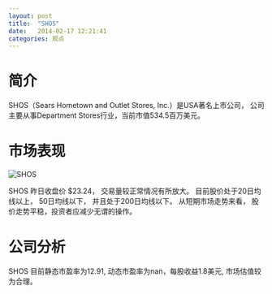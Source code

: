 ```yaml
---
layout: post
title:  "SHOS"
date:   2014-02-17 12:21:41
categories: 观点
---
```


# 简介
SHOS（Sears Hometown and Outlet Stores, Inc.）是USA著名上市公司，
公司主要从事Department Stores行业，当前市值534.5百万美元。

# 市场表现

![SHOS](http://finviz.com/chart.ashx?t=SHOS&ty=c&ta=1&p=d&s=l)

SHOS 昨日收盘价 $23.24，
交易量较正常情况有所放大。
目前股价处于20日均线以上，
50日均线以下，
并且处于200日均线以下。
从短期市场走势来看，
股价走势平稳，投资者应减少无谓的操作。

# 公司分析
SHOS 目前静态市盈率为12.91, 动态市盈率为nan，每股收益1.8美元,
市场估值较为合理。
